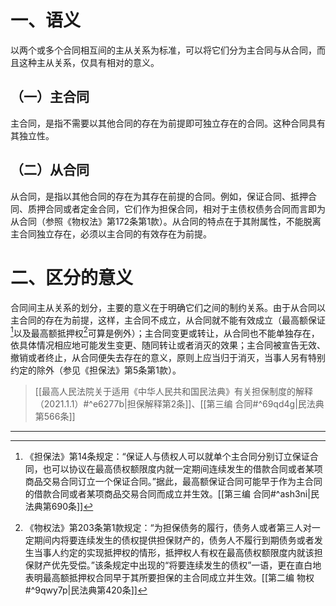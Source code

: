 # 一、语义

以两个或多个合同相互间的主从关系为标准，可以将它们分为主合同与从合同，而且这种主从关系，仅具有相对的意义。

## （一）主合同

主合同，是指不需要以其他合同的存在为前提即可独立存在的合同。这种合同具有其独立性。

## （二）从合同
从合同，是指以其他合同的存在为其存在前提的合同。例如，保证合同、抵押合同、质押合同或者定金合同，它们作为担保合同，相对于主债权债务合同而言即为从合同（参照《物权法》第172条第1款）。从合同的特点在于其附属性，不能脱离主合同独立存在，必须以主合同的有效存在为前提。

# 二、区分的意义

合同间主从关系的划分，主要的意义在于明确它们之间的制约关系。由于从合同以主合同的存在为前提，这样，主合同不成立，从合同就不能有效成立（最高额保证[^1]以及最高额抵押权[^2]可算是例外）；主合同变更或转让，从合同也不能单独存在，依具体情况相应地可能发生变更、随同转让或者消灭的效果；主合同被宣告无效、撤销或者终止，从合同便失去存在的意义，原则上应当归于消灭，当事人另有特别约定的除外（参见《担保法》第5条第1款）。
>[[最高人民法院关于适用《中华人民共和国民法典》有关担保制度的解释（2021.1.1）#^e6277b|担保解释第2条]]、[[第三编 合同#^69qd4g|民法典第566条]]

___

[^1]:《担保法》第14条规定：“保证人与债权人可以就单个主合同分别订立保证合同，也可以协议在最高债权额限度内就一定期间连续发生的借款合同或者某项商品交易合同订立一个保证合同。”据此，最高额保证合同可能早于作为主合同的借款合同或者某项商品交易合同而成立并生效。[[第三编 合同#^ash3ni|民法典第690条]]
[^2]:《物权法》第203条第1款规定：“为担保债务的履行，债务人或者第三人对一定期间内将要连续发生的债权提供担保财产的，债务人不履行到期债务或者发生当事人约定的实现抵押权的情形，抵押权人有权在最高债权额限度内就该担保财产优先受偿。”该条规定中出现的“将要连续发生的债权”一语，更在直白地表明最高额抵押权合同早于其所要担保的主合同成立并生效。[[第二编 物权#^9qwy7p|民法典第420条]]